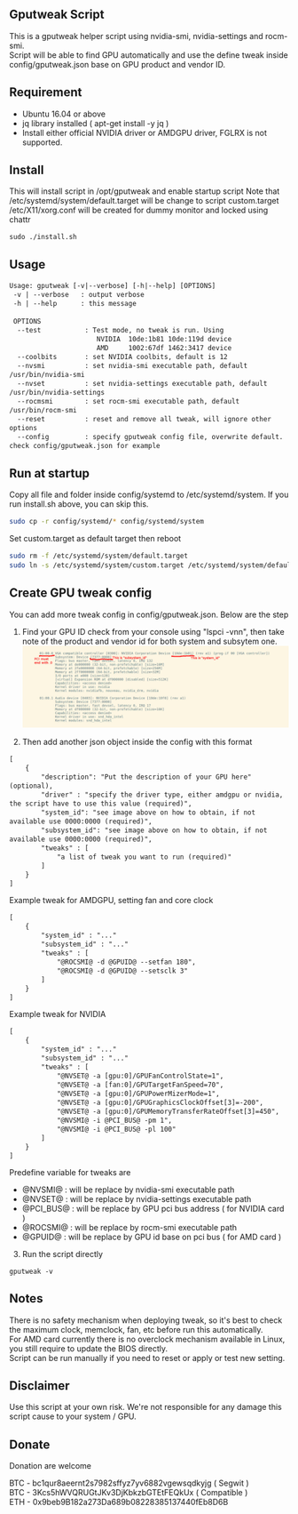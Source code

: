 ## Gputweak Script

This is a gputweak helper script using nvidia-smi, nvidia-settings and rocm-smi.  
Script will be able to find GPU automatically and use the define tweak inside config/gputweak.json base on GPU product and vendor ID.  

## Requirement

- Ubuntu 16.04 or above
- jq library installed ( apt-get install -y jq )
- Install either official NVIDIA driver or AMDGPU driver, FGLRX is not supported.

## Install

This will install script in /opt/gputweak and enable startup script
Note that /etc/systemd/system/default.target will be change to script custom.target
/etc/X11/xorg.conf will be created for dummy monitor and locked using chattr 


```
sudo ./install.sh
```

## Usage

```
Usage: gputweak [-v|--verbose] [-h|--help] [OPTIONS]
 -v | --verbose   : output verbose
 -h | --help      : this message

 OPTIONS
  --test           : Test mode, no tweak is run. Using
                      NVIDIA  10de:1b81 10de:119d device
                      AMD     1002:67df 1462:3417 device
  --coolbits       : set NVIDIA coolbits, default is 12
  --nvsmi          : set nvidia-smi executable path, default /usr/bin/nvidia-smi
  --nvset          : set nvidia-settings executable path, default /usr/bin/nvidia-settings
  --rocmsmi        : set rocm-smi executable path, default /usr/bin/rocm-smi
  --reset          : reset and remove all tweak, will ignore other options
  --config         : specify gputweak config file, overwrite default. check config/gputweak.json for example
```

## Run at startup
Copy all file and folder inside config/systemd to /etc/systemd/system. 
If you run install.sh above, you can skip this.

```bash
sudo cp -r config/systemd/* config/systemd/system
```

Set custom.target as default target then reboot

```bash
sudo rm -f /etc/systemd/system/default.target
sudo ln -s /etc/systemd/system/custom.target /etc/systemd/system/default.target
```

## Create GPU tweak config

You can add more tweak config in config/gputweak.json. Below are the step

1. Find your GPU ID check from your console using "lspci -vnn", then take note of the product and vendor id for both system and subsytem one.  
![pci_id](https://raw.githubusercontent.com/wiryonolau/gputweak/master/img/pci_id.jpg)

2. Then add another json object inside the config with this format
```
[
    {
        "description": "Put the description of your GPU here" (optional),
        "driver" : "specify the driver type, either amdgpu or nvidia, the script have to use this value (required)",
        "system_id": "see image above on how to obtain, if not available use 0000:0000 (required)",
        "subsystem_id": "see image above on how to obtain, if not available use 0000:0000 (required)",
        "tweaks" : [
            "a list of tweak you want to run (required)"
        ]
    }
]
```

Example tweak for AMDGPU, setting fan and core clock
```
[
    {
        "system_id" : "..."
        "subsystem_id" : "..."
        "tweaks" : [      
            "@ROCSMI@ -d @GPUID@ --setfan 180",
            "@ROCSMI@ -d @GPUID@ --setsclk 3"
        ]
    }
]
```

Example tweak for NVIDIA
```
[
    {
        "system_id" : "..."
        "subsystem_id" : "..."
        "tweaks" : [
            "@NVSET@ -a [gpu:0]/GPUFanControlState=1",
            "@NVSET@ -a [fan:0]/GPUTargetFanSpeed=70",
            "@NVSET@ -a [gpu:0]/GPUPowerMizerMode=1",
            "@NVSET@ -a [gpu:0]/GPUGraphicsClockOffset[3]=-200",
            "@NVSET@ -a [gpu:0]/GPUMemoryTransferRateOffset[3]=450",
            "@NVSMI@ -i @PCI_BUS@ -pm 1",
            "@NVSMI@ -i @PCI_BUS@ -pl 100"
        ]
    }
]
```

Predefine variable for tweaks are
- @NVSMI@ : will be replace by nvidia-smi executable path 
- @NVSET@ : will be replace by nvidia-settings executable path
- @PCI_BUS@ : will be replace by GPU pci bus address ( for NVIDIA card )
- @ROCSMI@ : will be replace by rocm-smi executable path
- @GPUID@ : will be replace by GPU id base on pci bus ( for AMD card )

3. Run the script directly

```
gputweak -v
```

## Notes
There is no safety mechanism when deploying tweak, so it's best to check the maximum clock, memclock, fan, etc before run this automatically.  
For AMD card currently there is no overclock mechanism available in Linux, you still require to update the BIOS directly.  
Script can be run manually if you need to reset or apply or test new setting.

## Disclaimer
Use this script at your own risk. We're not responsible for any damage this script cause to your system / GPU.

## Donate
Donation are welcome 

BTC - bc1qur8aeernt2s7982sffyz7yv6882vgewsqdkyjg ( Segwit )  
BTC - 3Kcs5hWVQRUGtJKv3DjKbkzbGTEtFEQkUx ( Compatible )  
ETH - 0x9beb9B182a273Da689b08228385137440fEb8D6B  

